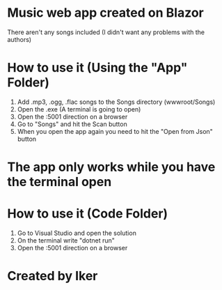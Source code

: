 # Music web app created on Blazor

There aren't any songs included (I didn't want any problems with the authors)

# How to use it (Using the "App" Folder)
1. Add .mp3, .ogg, .flac songs to the Songs directory (wwwroot/Songs)
2. Open the .exe (A terminal is going to open)
3. Open the :5001 direction on a browser
4. Go to "Songs" and hit the Scan button
5. When you open the app again you need to hit the "Open from Json" button

 # The app only works while you have the terminal open

 # How to use it (Code Folder)
 1. Go to Visual Studio and open the solution
 2. On the terminal write "dotnet run"
 3. Open the :5001 direction on a browser

# Created by Iker
